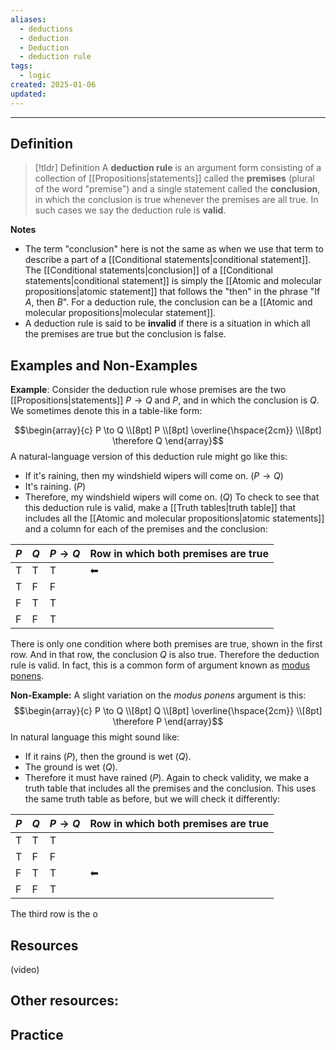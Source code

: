 ```yaml
---
aliases:
  - deductions
  - deduction
  - Deduction
  - deduction rule
tags:
  - logic
created: 2025-01-06
updated:
---
```

---
## Definition 

> [!tldr] Definition
> A **deduction rule** is an argument form consisting of a collection of [[Propositions|statements]] called the **premises** (plural of the word "premise") and a single statement called the **conclusion**, in which the conclusion is true whenever the premises are all true. In such cases we say the deduction rule is **valid**. 

**Notes**
- The term "conclusion" here is not the same as when we use that term to describe a part of a [[Conditional statements|conditional statement]]. The [[Conditional statements|conclusion]] of a [[Conditional statements|conditional statement]] is simply the [[Atomic and molecular propositions|atomic statement]] that follows the "then" in the phrase "If $A$, then $B$". For a deduction rule, the conclusion can be a [[Atomic and molecular propositions|molecular statement]]. 
- A deduction rule is said to be **invalid** if there is a situation in which all the premises are true but the conclusion is false. 

## Examples and Non-Examples

**Example**: Consider the deduction rule whose premises are the two [[Propositions|statements]] $P \rightarrow Q$ and $P$, and in which the conclusion is $Q$. We sometimes denote this in a table-like form: 

$$\begin{array}{c} P \to Q \\[8pt] P \\[8pt] \overline{\hspace{2cm}} \\[8pt] \therefore Q \end{array}$$
A natural-language version of this deduction rule might go like this: 
- If it's raining, then my windshield wipers will come on. ($P \rightarrow Q$)
- It's raining. ($P$)
- Therefore, my windshield wipers will come on. ($Q$)
To check to see that this deduction rule is valid, make a [[Truth tables|truth table]] that includes all the [[Atomic and molecular propositions|atomic statements]] and a column for each of the premises and the conclusion: 

| $P$ | $Q$ | $P \rightarrow Q$ | Row in which both premises are true |
| --- | --- | ----------------- | ----------------------------------- |
| T   | T   | T                 | ⬅                                   |
| T   | F   | F                 |                                     |
| F   | T   | T                 |                                     |
| F   | F   | T                 |                                     |
 There is only one condition where both premises are true, shown in the first row. And in that row, the conclusion $Q$ is also true. Therefore the deduction rule is valid. In fact, this is a common form of argument known as [modus ponens](https://en.wikipedia.org/wiki/Modus_ponens). 

**Non-Example:** A slight variation on the *modus ponens* argument is this: 
$$\begin{array}{c} P \to Q \\[8pt] Q \\[8pt] \overline{\hspace{2cm}} \\[8pt] \therefore P \end{array}$$
In natural language this might sound like: 
- If it rains ($P$), then the ground is wet ($Q$). 
- The ground is wet ($Q$). 
- Therefore it must have rained ($P$). 
Again to check validity, we make a truth table that includes all the premises and the conclusion. This uses the same truth table as before, but we will check it differently: 

| $P$ | $Q$ | $P \rightarrow Q$ | Row in which both premises are true |
| --- | --- | ----------------- | ----------------------------------- |
| T   | T   | T                 |                                     |
| T   | F   | F                 |                                     |
| F   | T   | T                 | ⬅                                   |
| F   | F   | T                 |                                     |
The third row is the o

## Resources 

(video)

Other resources: 
- 

## Practice 

